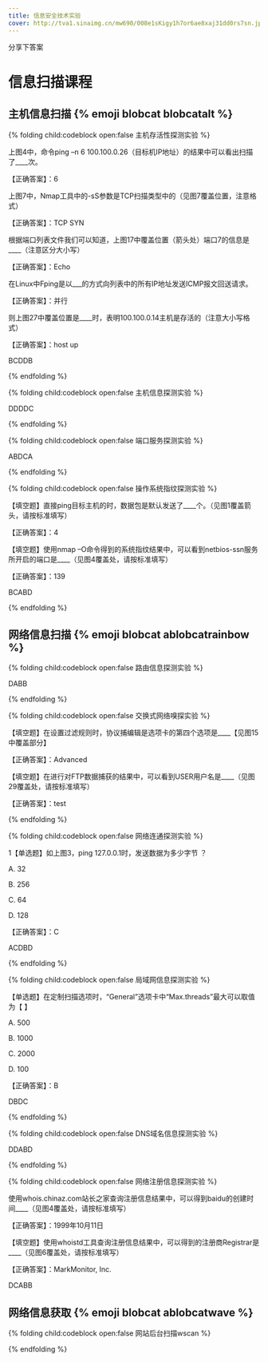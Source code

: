 ```yaml
---
title: 信息安全技术实验
cover: http://tva1.sinaimg.cn/mw690/008e1sKigy1h7or6ae8xaj31dd0rs7sn.jpg
---
```


分享下答案
<!-- more --><!-- more -->

# **信息扫描课程**

## 主机信息扫描 {% emoji blobcat blobcatalt %}

{% folding child:codeblock open:false 主机存活性探测实验 %}

上图4中，命令ping –n 6 100.100.0.26（目标机IP地址）的结果中可以看出扫描了____次。

【正确答案】：6

上图7中，Nmap工具中的-sS参数是TCP扫描类型中的（见图7覆盖位置，注意格式）

【正确答案】：TCP SYN

根据端口列表文件我们可以知道，上图17中覆盖位置（箭头处）端口7的信息是____（注意区分大小写）

【正确答案】：Echo

在Linux中Fping是以___的方式向列表中的所有IP地址发送ICMP报文回送请求。

【正确答案】：并行

则上图27中覆盖位置是____时，表明100.100.0.14主机是存活的（注意大小写格式）

【正确答案】：host up

BCDDB

{% endfolding %}

{% folding child:codeblock open:false 主机信息探测实验 %}

DDDDC

{% endfolding %}

{% folding child:codeblock open:false 端口服务探测实验 %}

ABDCA

{% endfolding %}

{% folding child:codeblock open:false 操作系统指纹探测实验 %}


【填空题】直接ping目标主机的时，数据包是默认发送了____个。（见图1覆盖箭头，请按标准填写）

【正确答案】：4

【填空题】使用nmap –O命令得到的系统指纹结果中，可以看到netbios-ssn服务所开启的端口是____（见图4覆盖处，请按标准填写）

【正确答案】：139

BCABD

{% endfolding %}

##  网络信息扫描 {% emoji blobcat ablobcatrainbow %}

{% folding child:codeblock open:false 路由信息探测实验 %}

DABB

{% endfolding %}

{% folding child:codeblock open:false 交换式网络嗅探实验 %}

【填空题】在设置过滤规则时，协议捕编辑是选项卡的第四个选项是____【见图15中覆盖部分】

【正确答案】：Advanced

【填空题】在进行对FTP数据捕获的结果中，可以看到USER用户名是____（见图29覆盖处，请按标准填写）

【正确答案】：test

{% endfolding %}

{% folding child:codeblock open:false 网络连通探测实验 %}

1【单选题】如上图3，ping 127.0.0.1时，发送数据为多少字节 ？

A. 32

B. 256

C. 64

D. 128

【正确答案】：C

ACDBD

{% endfolding %}

{% folding child:codeblock open:false 局域网信息探测实验 %}

【单选题】在定制扫描选项时，“General”选项卡中“Max.threads”最大可以取值为【 】

A. 500

B. 1000

C. 2000

D. 100

【正确答案】：B

DBDC

{% endfolding %}

{% folding child:codeblock open:false DNS域名信息探测实验 %}

DDABD

{% endfolding %}

{% folding child:codeblock open:false 网络注册信息探测实验 %}

使用whois.chinaz.com站长之家查询注册信息结果中，可以得到baidu的创建时间____（见图4覆盖处，请按标准填写）

【正确答案】：1999年10月11日

【填空题】使用whoistd工具查询注册信息结果中，可以得到的注册商Registrar是____（见图6覆盖处，请按标准填写）

【正确答案】：MarkMonitor, Inc.

DCABB

## 网络信息获取 {% emoji blobcat ablobcatwave %}

{% folding child:codeblock open:false 网站后台扫描wscan %}

{% endfolding %}

